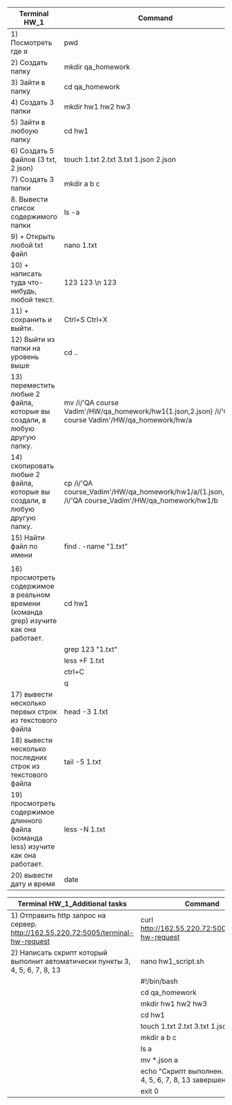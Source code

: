 |Terminal HW_1                                                                           |Command|
|----------------------------------------------------------------------------------------|-----|
| 1) Посмотреть где я                                                                    | pwd |
| 2) Создать папку                                                                       | mkdir qa_homework    |
| 3) Зайти в папку                                                                       | cd qa_homework    |
| 4) Создать 3 папки                                                                     | mkdir hw1 hw2 hw3    |
| 5) Зайти в любоую папку                                                                | cd hw1    |
| 6) Создать 5 файлов (3 txt, 2 json)                                                    | touch 1.txt 2.txt 3.txt 1.json 2.json    |
| 7) Создать 3 папки                                                                     | mkdir a b c    |
| 8. Вывести список содержимого папки                                                    | ls -a    |
| 9) + Открыть любой txt файл                                                            | nano 1.txt    |
| 10) + написать туда что-нибудь, любой текст.                                           | 123 123 \n 123  |
| 11) + сохранить и выйти.                                                               | Ctrl+S Ctrl+X   |
| 12) Выйти из папки на уровень выше                                                     | cd ..    |
| 13) переместить любые 2 файла, которые вы создали, в любую другую папку.               | mv /i/'QA course Vadim'/HW/qa_homework/hw1{1.json,2.json} /i/'QA course Vadim'/HW/qa_homework/hw/a    |
| 14) скопировать любые 2 файла, которые вы создали, в любую другую папку.               | cp /i/'QA course_Vadim'/HW/qa_homework/hw1/a/{1.json,2.json} /i/'QA course_Vadim'/HW/qa_homework/hw1/b    |
| 15) Найти файл по имени                                                                | find . -name "1.txt"    |
|||
| 16) просмотреть содержимое в реальном времени (команда grep) изучите как она работает. | cd hw1    |
||grep 123 "1.txt"|
||less +F 1.txt|
||ctrl+C|
||q|
| 17) вывести несколько первых строк из текстового файла                                 | head -3 1.txt     |
| 18) вывести несколько последних строк из текстового файла                              | tail -5 1.txt    |
| 19) просмотреть содержимое длинного файла (команда less) изучите как она работает.     | less -N 1.txt    |
| 20) вывести дату и время                                                               | date    |






|Terminal HW_1_Additional tasks                                                          |Command|
|----------------------------------------------------------------------------------------|-----|
|1) Отправить http запрос на сервер. http://162.55.220.72:5005/terminal-hw-request| curl http://162.55.220.72:5005/terminal-hw-request|
|2) Написать скрипт который выполнит автоматически пункты 3, 4, 5, 6, 7, 8, 13 | nano hw1_script.sh |
||#!/bin/bash
||cd qa_homework
||mkdir hw1 hw2 hw3
||cd hw1
||touch 1.txt 2.txt 3.txt 1.json 2.json
||mkdir a b c
||ls a
||mv *.json a
||echo "Скрипт выполнен. Пункты 3, 4, 5, 6, 7, 8, 13 завершены"
|| exit 0|

